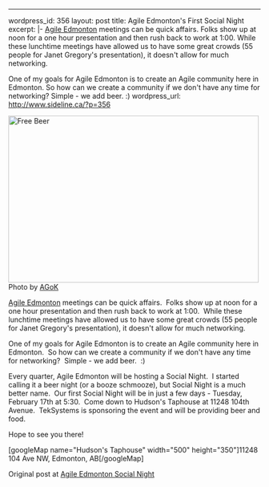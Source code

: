 --- 
wordpress_id: 356
layout: post
title: Agile Edmonton's First Social Night
excerpt: |-
  <a href="http://www.agileedmonton.org">Agile Edmonton</a> meetings can be quick affairs.  Folks show up at noon for a one hour presentation and then rush back to work at 1:00.  While these lunchtime meetings have allowed us to have some great crowds (55 people for Janet Gregory's presentation), it doesn't allow for much networking.
  
  One of my goals for Agile Edmonton is to create an Agile community here in Edmonton.  So how can we create a community if we don't have any time for networking?  Simple - we add beer.  :)
wordpress_url: http://www.sideline.ca/?p=356

<p class="center caption"><img src="http://www.sideline.ca/wp-content/uploads/2009/02/free_beer.jpg" alt="Free Beer" title="Free Beer" width="500" height="333" /><span>Photo by <a href="http://www.flickr.com/photos/16038409@N02/2327138220/">AGoK</a></span></p>
<a href="http://www.agileedmonton.org">Agile Edmonton</a> meetings can be quick affairs.  Folks show up at noon for a one hour presentation and then rush back to work at 1:00.  While these lunchtime meetings have allowed us to have some great crowds (55 people for Janet Gregory's presentation), it doesn't allow for much networking.

One of my goals for Agile Edmonton is to create an Agile community here in Edmonton.  So how can we create a community if we don't have any time for networking?  Simple - we add beer.  :)
<!--more-->
Every quarter, Agile Edmonton will be hosting a Social Night.  I started calling it a beer night (or a booze schmooze), but Social Night is a much better name.  Our first Social Night will be in just a few days - Tuesday, February 17th at 5:30.  Come down to Hudson's Taphouse at 11248 104th Avenue.  TekSystems is sponsoring the event and will be providing beer and food.

Hope to see you there!

[googleMap name="Hudson's Taphouse" width="500" height="350"]11248 104 Ave NW, Edmonton, AB[/googleMap]

Original post at <a href="http://www.agileedmonton.org/2009/02/12/agile-edmonton-social-night/">Agile Edmonton Social Night</a>
